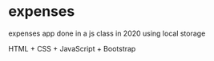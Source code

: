 # expenses
expenses app done in a js class in 2020 using local storage

HTML + CSS + JavaScript + Bootstrap
